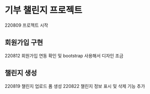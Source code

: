 # 기부 챌린지 프로젝트
220809 프로젝트 시작

## 회원가입 구현
220812 회원가입 연동 확인 및 bootstrap 사용해서 디자인 조금

## 챌린지 생성
220819 챌린지 업로드 폼 생성
220822 챌린지 정보 표시 및 삭제 기능 추가